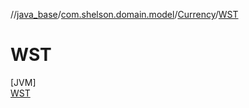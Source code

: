 //[java_base](../../../../index.md)/[com.shelson.domain.model](../../index.md)/[Currency](../index.md)/[WST](index.md)

# WST

[JVM]\
[WST](index.md)
